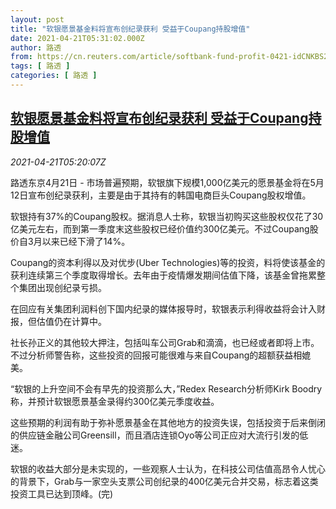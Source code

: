 ```yaml
---
layout: post
title: "软银愿景基金料将宣布创纪录获利 受益于Coupang持股增值"
date: 2021-04-21T05:31:02.000Z
author: 路透
from: https://cn.reuters.com/article/softbank-fund-profit-0421-idCNKBS2C80HP
tags: [ 路透 ]
categories: [ 路透 ]
---
```

<!--1618983062000-->
[软银愿景基金料将宣布创纪录获利 受益于Coupang持股增值](https://cn.reuters.com/article/softbank-fund-profit-0421-idCNKBS2C80HP)
------

<div>
<div><i>2021-04-21T05:20:07Z</i></div><p>路透东京4月21日 - 市场普遍预期，软银旗下规模1,000亿美元的愿景基金将在5月12日宣布创纪录获利，主要是由于其持有的韩国电商巨头Coupang股权增值。</p><p>软银持有37%的Coupang股权。据消息人士称，软银当初购买这些股权仅花了30亿美元左右，而到第一季度末这些股权已经价值约300亿美元。不过Coupang股价自3月以来已经下滑了14%。</p><p>Coupang的资本利得以及对优步(Uber Technologies)等的投资，料将使该基金的获利连续第三个季度取得增长。去年由于疫情爆发期间估值下降，该基金曾拖累整个集团出现创纪录亏损。</p><p>在回应有关集团利润料创下国内纪录的媒体报导时，软银表示利得收益将会计入财报，但估值仍在计算中。</p><p>社长孙正义的其他较大押注，包括叫车公司Grab和滴滴，也已经或者即将上市。不过分析师警告称，这些投资的回报可能很难与来自Coupang的超额获益相媲美。</p><p>“软银的上升空间不会有早先的投资那么大，”Redex Research分析师Kirk Boodry称，并预计软银愿景基金录得约300亿美元季度收益。</p><p>这些预期的利润有助于弥补愿景基金在其他地方的投资失误，包括投资于后来倒闭的供应链金融公司Greensill，而且酒店连锁Oyo等公司正应对大流行引发的低迷。</p><p>软银的收益大部分是未实现的，一些观察人士认为，在科技公司估值高昂令人忧心的背景下，Grab与一家空头支票公司创纪录的400亿美元合并交易，标志着这类投资工具已达到顶峰。(完)</p>
</div>
